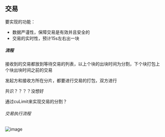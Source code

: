 ## 交易

要实现的功能：

 - 数据严谨性，保障交易是有效并且安全的
 - 交易的实时性，预计15s左右出一块

 ##### 流程

 接收到的交易都放到等待交易的列表，以上个块的出块时间为分割，下个块打包上个块出块时间之前的交易

发起方和接收方所在分片，都要进行交易的打包，双方进行


 共识？？？？没想好

 通过cuLimit来实现交易的分割？

 ###### 交易执行流程
 
 ![image](https://user-images.githubusercontent.com/11674258/160241554-6cf223d2-fdac-4829-8c34-a758e0b7995b.png)


 


